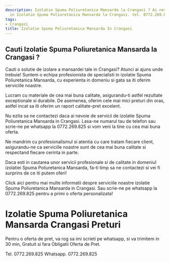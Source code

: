 ```yaml
---
description: Izolatie Spuma Poliuretanica Mansarda la Crangasi ? Ai nevoie de un profesionist
  in Izolatie Spuma Poliuretanica Mansarda la Crangasi. tel. 0772.269.825
tags:
- Crangasi
title: Izolatie Spuma Poliuretanica Mansarda In Crangasi
---
```



## Cauti Izolatie Spuma Poliuretanica Mansarda la Crangasi ?

Cauti o solutie de izolare a mansardei tale in Crangasi? Atunci ai ajuns unde trebuie! Suntem o echipa profesionista de specialisti in izolatie Spuma Poliuretanica Mansarda, cu experienta in domeniu si gata sa iti oferim serviciile noastre. 

Lucram cu materiale de cea mai buna calitate, asigurandu-ti astfel rezultate exceptionale si durabile. De asemenea, oferim cele mai mici preturi din oras, astfel incat sa iti oferim un raport calitate-pret excelent.

Nu ezita sa ne contactezi daca ai nevoie de servicii de izolatie Spuma Poliuretanica Mansarda in Crangasi. Lasa-ne numarul tau de telefon sau scrie-ne pe whatsapp la 0772.269.825 si vom veni la tine cu cea mai buna oferta. 

Ne mandrim cu profesionalismul si atentia cu care tratam fiecare client, asigurandu-ne ca serviciile noastre sunt de cea mai buna calitate si respectand fiecare cerinta in parte. 

Daca esti in cautarea unor servicii profesionale si de calitate in domeniul izolatiei Spuma Poliuretanica Mansarda, fa-ti timp sa ne contactezi si vei fi surprins de ce iti putem oferi! 

Click aici pentru mai multe informatii despre serviciile noastre izolatie Spuma Poliuretanica Mansarda in Crangasi. Sau scrie-ne pe whatsapp la 0772.269.825 pentru a primi o oferta personalizata!

# Izolatie Spuma Poliuretanica Mansarda Crangasi Preturi
Pentru o oferta de pret, va rog sa imi scrieti pe whatsapp, si va trimitem in 30 min, Gratuit si fara Obligatii Oferta de Pret.

Tel. 0772.269.825
Whatsapp. 0772.269.825